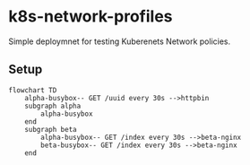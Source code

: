 # k8s-network-profiles

Simple deploymnet for testing Kuberenets Network policies.

## Setup

```mermaid
flowchart TD
    alpha-busybox-- GET /uuid every 30s -->httpbin
    subgraph alpha
        alpha-busybox
    end
    subgraph beta
        alpha-busybox-- GET /index every 30s -->beta-nginx
        beta-busybox-- GET /index every 30s -->beta-nginx
    end
```